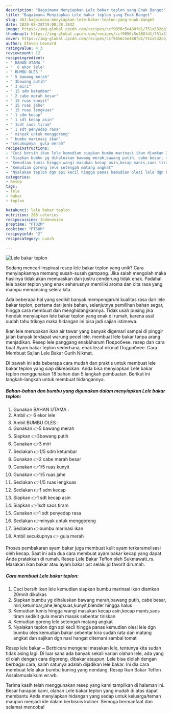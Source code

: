 ```yaml
---
description: "Bagaimana Menyiapkan Lele bakar teplon yang Enak Banget"
title: "Bagaimana Menyiapkan Lele bakar teplon yang Enak Banget"
slug: 461-bagaimana-menyiapkan-lele-bakar-teplon-yang-enak-banget
date: 2020-08-28T19:00:38.383Z
image: https://img-global.cpcdn.com/recipes/ccf9056c5e488fd1/751x532cq70/lele-bakar-teplon-foto-resep-utama.jpg
thumbnail: https://img-global.cpcdn.com/recipes/ccf9056c5e488fd1/751x532cq70/lele-bakar-teplon-foto-resep-utama.jpg
cover: https://img-global.cpcdn.com/recipes/ccf9056c5e488fd1/751x532cq70/lele-bakar-teplon-foto-resep-utama.jpg
author: Steven Leonard
ratingvalue: 4.3
reviewcount: 12
recipeingredient:
- " BAHAN UTAMA "
- "  6 ekor lele"
- " BUMBU OLES "
- " 5 bawang merah"
- " 3bawang putih"
- " 3 miri"
- " 15 sdm ketumbar"
- " 2 cabe merah besar"
- " 15 ruas kunyit"
- " 15 ruas jahe"
- " 15 ruas lengkuas"
- " 1 sdm kecap"
- " 1 sdt kecap asin"
- " 1sdt saos tiram"
- " 1 sdt penyedap rasa"
- " minyak untuk menggoreng"
- " bumbu marinasi ikan"
- "secukupnya  gula merah"
recipeinstructions:
- "Cuci bersih ikan lele kemudian siapkan bumbu marinasi ikan diamkan 20mnit dikulkas"
- "Siapkan bumbu yg dihaluskan bawang merah,bawang putih, cabe besar, miri,ketumbar,jahe,lengkuas,kunyit,blender hingga halus"
- "Kemudian tumis hingga wangi masukan kecap asin,kecap manis,saos tiram sedikit gula merah masak sebentar tiriskan"
- "Kemudian goreng lele setengah matang angkat"
- "Nyalakan teplon dgn api kecil hingga panas kemudian olesi lele dgn bumbu oles kemudian bakar sebentar kira sudah rata dan matang angkat dan sajikan dgn nasi hangat ditemani sambal tomat"
categories:
- Resep
tags:
- lele
- bakar
- teplon

katakunci: lele bakar teplon 
nutrition: 268 calories
recipecuisine: Indonesian
preptime: "PT32M"
cooktime: "PT60M"
recipeyield: "2"
recipecategory: Lunch

---
```



![Lele bakar teplon](https://img-global.cpcdn.com/recipes/ccf9056c5e488fd1/751x532cq70/lele-bakar-teplon-foto-resep-utama.jpg)

Sedang mencari inspirasi resep lele bakar teplon yang unik? Cara menyiapkannya memang susah-susah gampang. Jika salah mengolah maka hasilnya tidak akan memuaskan dan justru cenderung tidak enak. Padahal lele bakar teplon yang enak seharusnya memiliki aroma dan cita rasa yang mampu memancing selera kita.

Ada beberapa hal yang sedikit banyak mempengaruhi kualitas rasa dari lele bakar teplon, pertama dari jenis bahan, selanjutnya pemilihan bahan segar, hingga cara membuat dan menghidangkannya. Tidak usah pusing jika hendak menyiapkan lele bakar teplon yang enak di rumah, karena asal sudah tahu triknya maka hidangan ini bisa jadi sajian istimewa.

Ikan lele merupakan ikan air tawar yang banyak digemari sampai di pinggir jalan banyak terdapat warung pecel lele. membuat lele bakar tanpa arang menjadikan. Resep lele panggang enak&amp;harum Подробнее. resep dan cara buat Ayam bakar teplon sederhana, enak lezat nikmat Подробнее. Cara Membuat Sajian Lele Bakar Gurih Nikmat.


Di bawah ini ada beberapa cara mudah dan praktis untuk membuat lele bakar teplon yang siap dikreasikan. Anda bisa menyiapkan Lele bakar teplon menggunakan 18 bahan dan 5 langkah pembuatan. Berikut ini langkah-langkah untuk membuat hidangannya.

<!--inarticleads1-->

##### Bahan-bahan dan bumbu yang digunakan dalam menyiapkan Lele bakar teplon:

1. Gunakan  BAHAN UTAMA :
1. Ambil  👉 6 ekor lele
1. Ambil  BUMBU OLES :
1. Gunakan  👉5 bawang merah
1. Siapkan  👉3bawang putih
1. Gunakan  👉3 miri
1. Sediakan  👉1/5 sdm ketumbar
1. Gunakan  👉2 cabe merah besar
1. Gunakan  👉1/5 ruas kunyit
1. Gunakan  👉1/5 ruas jahe
1. Sediakan  👉1/5 ruas lengkuas
1. Sediakan  👉1 sdm kecap
1. Siapkan  👉1 sdt kecap asin
1. Siapkan  👉1sdt saos tiram
1. Gunakan  👉1 sdt penyedap rasa
1. Sediakan  👉minyak untuk menggoreng
1. Sediakan  👉bumbu marinasi ikan
1. Ambil secukupnya 👉 gula merah


Proses pembakaran ayam bakar juga membuat kulit ayam terkaramelisasi oleh kecap. Saat ini ada dua cara membuat ayam bakar kecap yang dapat Anda pratekkan di rumah. Resep Lele Bakar Teflon oleh Sukmawati_rs. Masakan ikan bakar atau ayam bakar pst selalu jd favorit dirumah. 

<!--inarticleads2-->

##### Cara membuat Lele bakar teplon:

1. Cuci bersih ikan lele kemudian siapkan bumbu marinasi ikan diamkan 20mnit dikulkas
1. Siapkan bumbu yg dihaluskan bawang merah,bawang putih, cabe besar, miri,ketumbar,jahe,lengkuas,kunyit,blender hingga halus
1. Kemudian tumis hingga wangi masukan kecap asin,kecap manis,saos tiram sedikit gula merah masak sebentar tiriskan
1. Kemudian goreng lele setengah matang angkat
1. Nyalakan teplon dgn api kecil hingga panas kemudian olesi lele dgn bumbu oles kemudian bakar sebentar kira sudah rata dan matang angkat dan sajikan dgn nasi hangat ditemani sambal tomat


Resep lele bakar ~ Berbicara mengenai masakan lele, tentunya kita sudah tidak asing lagi. Di luar sana ada banyak sekali varian olahan lele, ada yang di olah dengan cara digoreng, dibakar ataupun. Lele bisa diolah dengan berbagai cara, salah satunya adalah dijadikan lele bakar. Ini dia cara membuat lele akar bumbu kuning yang nendang. Resep Ikan Bakar Teflon Assalamualaikum wr.wb. 

Terima kasih telah menggunakan resep yang kami tampilkan di halaman ini. Besar harapan kami, olahan Lele bakar teplon yang mudah di atas dapat membantu Anda menyiapkan hidangan yang sedap untuk keluarga/teman maupun menjadi ide dalam berbisnis kuliner. Semoga bermanfaat dan selamat mencoba!
